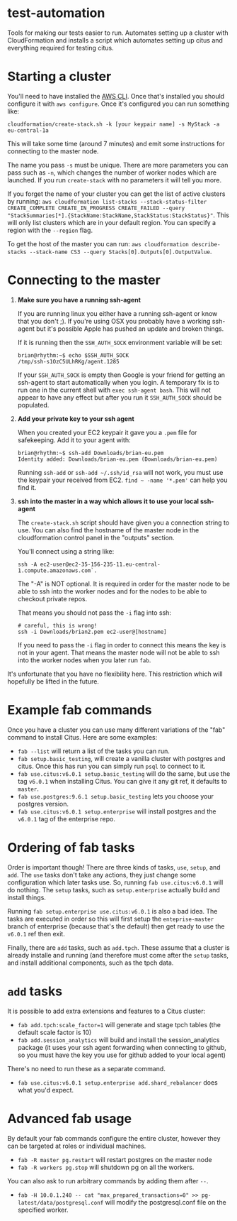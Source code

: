 # test-automation

Tools for making our tests easier to run. Automates setting up a cluster with
CloudFormation and installs a script which automates setting up citus and everything
required for testing citus.

# Starting a cluster

You'll need to have installed the [AWS CLI](https://aws.amazon.com/cli/). Once that's
installed you should configure it with `aws configure`. Once it's configured you can run
something like:

`cloudformation/create-stack.sh -k [your keypair name] -s MyStack -a eu-central-1a`

This will take some time (around 7 minutes) and emit some instructions for connecting to
the master node.

The name you pass `-s` must be unique. There are more parameters you can pass such as
`-n`, which changes the number of worker nodes which are launched. If you run
`create-stack` with no parameters it will tell you more.

If you forget the name of your cluster you can get the list of active clusters by running:
`aws cloudformation list-stacks --stack-status-filter CREATE_COMPLETE CREATE_IN_PROGRESS CREATE_FAILED --query "StackSummaries[*].{StackName:StackName,StackStatus:StackStatus}"`.
This will only list clusters which are in your default region. You can specify a region
with the `--region` flag.

To get the host of the master you can run: `aws cloudformation describe-stacks --stack-name CS3 --query Stacks[0].Outputs[0].OutputValue`.

# Connecting to the master

1. **Make sure you have a running ssh-agent**

   If you are running linux you either have a running ssh-agent or know that you don't ;). If you're using OSX you probably have a working ssh-agent but it's possible Apple has pushed an update and broken things.

   If it is running then the `SSH_AUTH_SOCK` environment variable will be set:

   ```
   brian@rhythm:~$ echo $SSH_AUTH_SOCK
   /tmp/ssh-s1OzC5ULhRKg/agent.1285
   ```

   If your `SSH_AUTH_SOCK` is empty then Google is your friend for getting an ssh-agent to start automatically when you login. A temporary fix is to run one in the current shell with `exec ssh-agent bash`. This will not appear to have any effect but after you run it `SSH_AUTH_SOCK` should be populated.

2. **Add your private key to your ssh agent**

   When you created your EC2 keypair it gave you a `.pem` file for safekeeping. Add it to your agent with:

   ```
   brian@rhythm:~$ ssh-add Downloads/brian-eu.pem
   Identity added: Downloads/brian-eu.pem (Downloads/brian-eu.pem)
   ```

   Running `ssh-add` or `ssh-add ~/.ssh/id_rsa` will not work, you must use the keypair your received from EC2. `find ~ -name '*.pem'` can help you find it.

3. **ssh into the master in a way which allows it to use your local ssh-agent**

   The `create-stack.sh` script should have given you a connection string to use. You can also find the hostname of the master node in the cloudformation control panel in the "outputs" section.

   You'll connect using a string like:

   ```
   ssh -A ec2-user@ec2-35-156-235-11.eu-central-1.compute.amazonaws.com`.
   ```

   The "-A" is NOT optional. It is required in order for the master node to be able to ssh into the worker nodes and for the nodes to be able to checkout private repos.

   That means you should not pass the `-i` flag into ssh:

   ```
   # careful, this is wrong!
   ssh -i Downloads/brian2.pem ec2-user@[hostname]
   ```

   If you need to pass the `-i` flag in order to connect this means the key is not in your agent. That means the master node will not be able to ssh into the worker nodes when you later run `fab`.

It's unfortunate that you have no flexibility here. This restriction which will hopefully be lifted in the future.

# Example fab commands

Once you have a cluster you can use many different variations of the "fab" command to
install Citus. Here are some examples:

- `fab --list` will return a list of the tasks you can run.
- `fab setup.basic_testing`, will create a vanilla cluster with postgres and citus. Once this has run you can simply run `psql` to connect to it.
- `fab use.citus:v6.0.1 setup.basic_testing` will do the same, but use the tag `v6.0.1` when installing Citus. You can give it any git ref, it defaults to `master`.
- `fab use.postgres:9.6.1 setup.basic_testing` lets you choose your postgres version.
- `fab use.citus:v6.0.1 setup.enterprise` will install postgres and the `v6.0.1` tag of the enterprise repo.

# Ordering of fab tasks

Order is important though! There are three kinds of tasks, `use`, `setup`, and `add`. The
`use` tasks don't take any actions, they just change some configuration which later tasks
use. So, running `fab use.citus:v6.0.1` will do nothing. The `setup` tasks, such as
`setup.enterprise` actually build and install things.

Running `fab setup.enterprise use.citus:v6.0.1` is also a bad idea. The tasks are executed
in order so this will first setup the `enteprise-master` branch of enterprise (because
that's the default) then get ready to use the `v6.0.1` ref then exit.

Finally, there are `add` tasks, such as `add.tpch`. These assume that a cluster is already
installe and running (and therefore must come after the `setup` tasks, and install
additional components, such as the tpch data.

# `add` tasks

It is possible to add extra extensions and features to a Citus cluster:

- `fab add.tpch:scale_factor=1` will generate and stage tpch tables (the default scale factor is 10)
- `fab add.session_analytics` will build and install the session_analytics package (it uses your ssh agent forwarding when connecting to github, so you must have the key you use for github added to your local agent)

There's no need to run these as a separate command.

- `fab use.citus:v6.0.1 setup.enterprise add.shard_rebalancer` does what you'd expect.

# Advanced fab usage

By default your fab commands configure the entire cluster, however they can be targeted
at roles or individual machines.

- `fab -R master pg.restart` will restart postgres on the master node
- `fab -R workers pg.stop` will shutdown pg on all the workers.

You can also ask to run arbitrary commands by adding them after `--`.

- `fab -H 10.0.1.240 -- cat "max_prepared_transactions=0" >> pg-latest/data/postgresql.conf` will modify the postgresql.conf file on the specified worker.
